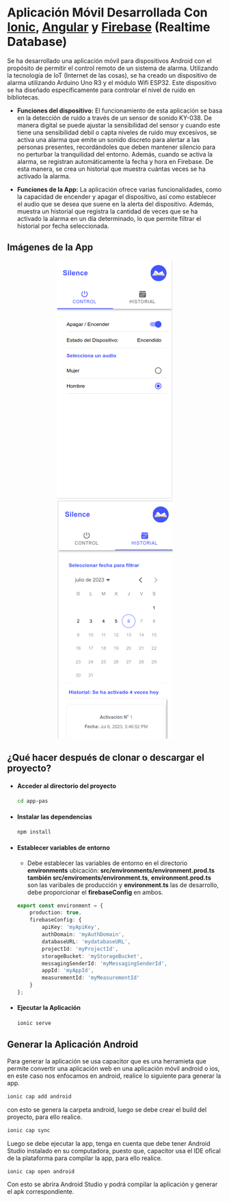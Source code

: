 # Aplicación Móvil Desarrollada Con [Ionic](https://ionicframework.com/docs), [Angular](https://angular.io/docs) y [Firebase](https://firebase.google.com/?hl=es) (Realtime Database)

Se ha desarrollado una aplicación móvil para dispositivos Android con el propósito de permitir el control remoto de un sistema de alarma. Utilizando la tecnología de IoT (Internet de las cosas), se ha creado un dispositivo de alarma utilizando Arduino Uno R3 y el módulo Wifi ESP32. Este dispositivo se ha diseñado específicamente para controlar el nivel de ruido en bibliotecas.

* **Funciones del dispositivo:**
El funcionamiento de esta aplicación se basa en la detección de ruido a través de un sensor de sonido KY-038. De manera digital se puede ajustar la sensibilidad del sensor y cuando este tiene una sensibilidad debil o capta niveles de ruido muy excesivos, se activa una alarma que emite un sonido discreto para alertar a las personas presentes, recordándoles que deben mantener silencio para no perturbar la tranquilidad del entorno. Además, cuando se activa la alarma, se registran automáticamente la fecha y hora en Firebase. De esta manera, se crea un historial que muestra cuántas veces se ha activado la alarma.

* **Funciones de la App:**
La aplicación ofrece varias funcionalidades, como la capacidad de encender y apagar el dispositivo, así como establecer el audio que se desea que suene en la alerta del dispositivo. Además, muestra un historial que registra la cantidad de veces que se ha activado la alarma en un día determinado, lo que permite filtrar el historial por fecha seleccionada.

## Imágenes de la App

<div align="center" style="display grid; grid-template-column: repeat(1fr, 2);">
    <img src="img-readme/img-control.png" alt="img-control" />
    <img src="img-readme/img-historial.png" alt="img-hstorial" />
</div>

## ¿Qué hacer después de clonar o descargar el proyecto?

* #### Acceder al directorio del proyecto

    ```bash
    cd app-pas
    ```
* #### Instalar las dependencias

    ```bash
    npm install
    ```
    
* #### Establecer variables de entorno
    * Debe establecer las variables de entorno en el directorio **environments** ubicación: **src/environments/environment.prod.ts también src/enviroments/environment.ts**, **environment.prod.ts** son las varibales de producción y **environment.ts** las de desarrollo, debe proporcionar el **firebaseConfig** en ambos.

    ```typescript
    export const environment = {
        production: true,
        firebaseConfig: {
            apiKey: 'myApiKey',
            authDomain: 'myAuthDomain',
            databaseURL: 'mydatabaseURL',
            projectId: 'myProjectId',
            storageBucket: 'myStorageBucket',
            messagingSenderId: 'myMessagingSenderId',
            appId: 'myAppId',
            measurementId: 'myMeasurementId'
        }
    };
    ```
    
* #### Ejecutar la Aplicación

    ```bash
    ionic serve
    ```
## Generar la Aplicación Android

Para generar la aplicación se usa capacitor que es una herramieta que permite convertir una aplicación web en una aplicación móvil android o ios, en este caso nos enfocamos en android, realice lo siguiente para generar la app.

```bash
ionic cap add android
```
con esto se genera la carpeta android, luego se debe crear el build del proyecto, para ello realice.

```bash
ionic cap sync
```
Luego se debe ejecutar la app, tenga en cuenta que debe tener Android Studio instalado en su computadora, puesto que, capacitor usa el IDE ofical de la plataforma para compilar la app, para ello realice.

```bash
ionic cap open android
```
Con esto se abrira Android Studio y podrá compilar la aplicación y generar el apk correspondiente.
